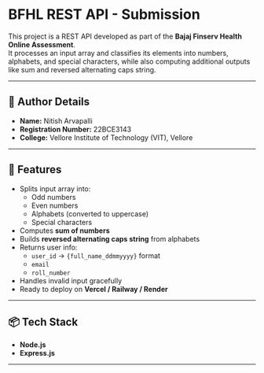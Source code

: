 # BFHL REST API - Submission

This project is a REST API developed as part of the **Bajaj Finserv Health Online Assessment**.  
It processes an input array and classifies its elements into numbers, alphabets, and special characters, while also computing additional outputs like sum and reversed alternating caps string.

---

## 👤 Author Details
- **Name:** Nitish Arvapalli  
- **Registration Number:** 22BCE3143  
- **College:** Vellore Institute of Technology (VIT), Vellore  

---

## 🚀 Features
- Splits input array into:
  - Odd numbers
  - Even numbers
  - Alphabets (converted to uppercase)
  - Special characters
- Computes **sum of numbers**
- Builds **reversed alternating caps string** from alphabets
- Returns user info:
  - `user_id` → `{full_name_ddmmyyyy}` format
  - `email`
  - `roll_number`
- Handles invalid input gracefully
- Ready to deploy on **Vercel / Railway / Render**

---

## 📦 Tech Stack
- **Node.js**
- **Express.js**

---

